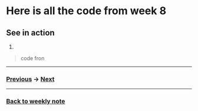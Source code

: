 # Here is all the code from week 8


## See in action
1. 

> code fron []()



---------------------------------------------------
### [Previous]() -> [Next]()  

--------------------------------------------------
### [Back to weekly note]()
